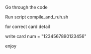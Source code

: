 Go through the code

Run script compile_and_ruh.sh

for correct card detail

write card num = "1234567890123456"

enjoy
